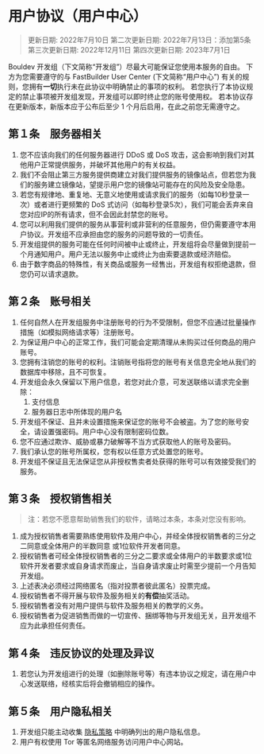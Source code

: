# 用户协议（用户中心）
> 更新日期: 2022年7月10日
> 第二次更新日期: 2022年7月13日：添加第5条
> 第三次更新日期: 2022年12月11日
> 第四次更新日期: 2023年7月1日

Bouldev 开发组（下文简称“开发组”）尽最大可能保证您使用本服务的自由。
下方为您需要遵守的与 FastBuilder User Center (下文简称“用户中心”) 有关的规则，您拥有**一切**执行未在此协议中明确禁止的事项的权利。
若您执行了本协议规定的禁止事项被开发组发现，开发组可以即时终止您的账号使用权。
若本协议存在更新版本，新版本应于公布后至少 1 个月后启用，在此之前您无需遵守之。
## 第１条　服务器相关
1. 您不应该向我们的任何服务器进行 DDoS 或 DoS 攻击，这会影响到我们对其他用户正常提供服务，并破坏其他用户的有关权益。
2. 我们不会阻止第三方服务提供商建立对我们提供服务的镜像站点，但若您为我们的服务建立镜像站，望提示用户您的镜像站可能存在的风险及安全隐患。
3. 若您有规律地、重复地、无意义地使用或请求我们的服务（如每10秒登录一次）或者进行更频繁的 DoS 式访问（如每秒登录5次），我们可能会丢弃来自您对应IP的所有请求，但不会因此封禁您的账号。
4. 您可以利用我们提供的服务从事营利或非营利的任意服务，但仍需要遵守本用户协议。开发组不应承担由您的服务的问题导致的一切责任。
5. 开发组提供的服务可能在任何时间被中止或终止，开发组将会尽量做到提前一个月通知用户。用户无法以服务中止或终止为由索要退款或经济赔偿。
6. 由于数字商品的特殊性，有关商品或服务一经售出，开发组有权拒绝退款，但您仍可以请求退款。

## 第２条　账号相关
1. 任何自然人在开发组服务中注册账号的行为不受限制，但您不应通过批量操作措施（如模拟网络请求等）注册账号。
2. 为保证用户中心的正常工作，我们可能会定期清理从未购买过任何商品的用户账号。
3. 您拥有注销您的账号的权利。注销账号指将您的账号有关信息完全地从我们的数据库中移除，且不可恢复。
4. 开发组会永久保留以下用户信息，若您对此介意，可发送联络以请求完全删除：
   1. 支付信息
   2. 服务器日志中所体现的用户名
5. 开发组不保证、且并未设置措施来保证您的账号不会被盗。为了您的账号安全，请设置强密码。用户中心没有限制密码位数。
6. 您不应通过欺诈、威胁或暴力破解等不当方式获取他人的账号及密码。
7. 我们承认您的账号所属权，您有权以任意方式处置您的账号。
8. 开发组不保证且无法保证您从非授权售卖者处获得的账号可以有效接受我们的服务。

## 第３条　授权销售相关
> 注：若您不愿意帮助销售我们的软件，请略过本条，本条对您没有影响。

1. 成为授权销售者需要熟练使用软件及用户中心，并经全体授权销售者的三分之二同意或全体用户的半数同意
或1位软件开发者同意。
2. 授权销售者可经全体授权销售者的三分之二要求或全体用户的半数要求或1位软件开发者要求或自身请求而废止，当自身请求废止时需至少提前一个月告知开发组。
3. 上述表决必须经过网络匿名（指对投票者彼此匿名）投票完成。
4. 授权销售者不得开展与软件及服务相关的**有偿**抽奖活动。
5. 授权销售者没有对用户提供与软件及服务相关的教学的义务。
6. 授权销售者为促进销售而做的一切宣传、捆绑等物与开发组无关，且开发组不应为此承担任何责任。

## 第４条　违反协议的处理及异议
1. 若您认为开发组进行的处理（如删除账号等）有违本协议之规定，请在用户中心发送联络，经核实后将会撤销相应的操作。

## 第５条　用户隐私相关
1. 开发组只能主动收集 [隐私策略](./privacy-policy.html) 中明确列出的用户隐私信息。
2. 用户有权使用 Tor 等匿名网络服务访问用户中心网站。